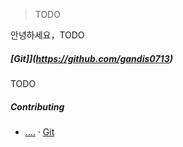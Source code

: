 > TODO

안녕하세요，TODO


##### [Git]](https://github.com/gandis0713)

TODO


##### Contributing

- [....][1] · [Git](https://github.com/gandis0713)

[1]: https://github.com/gandis0713

